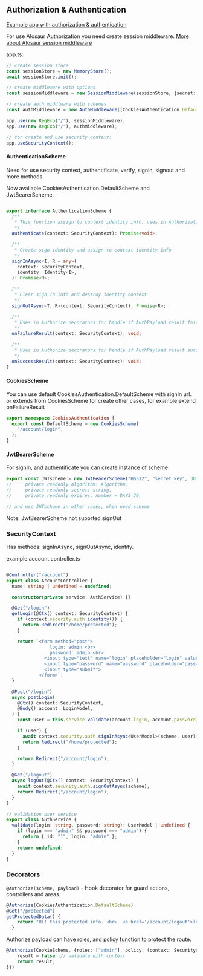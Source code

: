 ## Authorization & Authentication

[Example app with authorization & authentication](https://github.com/alosaur/alosaur/tree/master/examples/auth)

For use Alosaur Authorization you need create session middleware.
[More about Alosaur session middleware](https://github.com/alosaur/alosaur/tree/master/src/security/session)

app.ts:
```ts
// create session store
const sessionStore = new MemoryStore();
await sessionStore.init();

// create middleware with options
const sessionMiddleware = new SessionMiddleware(sessionStore, {secret: 123456789n, maxAge: DAYS_30, path: "/"});

// create auth middlware with schemes
const authMiddleware = new AuthMiddleware([CookiesAuthentication.DefaultScheme]);

app.use(new RegExp("/"), sessionMiddleware);
app.use(new RegExp("/"), authMiddleware);

// for create and use security context:
app.useSecurityContext();

```

#### AuthenticationScheme

Need for use security context, authentificate, verify, signin, signout and more methods.

Now available CookiesAuthentication.DefaultScheme and JwtBearerScheme.

```ts

export interface AuthenticationScheme {
  /**
   * This function assign to context identity info, uses in Authorization middleware
   */
  authenticate(context: SecurityContext): Promise<void>;

  /**
   * Create sign identity and assign to context identity info
   */
  signInAsync<I, R = any>(
    context: SecurityContext,
    identity: Identity<I>,
  ): Promise<R>;

  /**
   * Clear sign in info and destroy identity context
   */
  signOutAsync<T, R>(context: SecurityContext): Promise<R>;

  /**
   * Uses in Authorize decorators for handle if AuthPayload result failure
   */
  onFailureResult(context: SecurityContext): void;

  /**
   * Uses in Authorize decorators for handle if AuthPayload result success
   */
  onSuccessResult(context: SecurityContext): void;
}
```

#### CookiesScheme

You can use default CookiesAuthentication.DefaultScheme with signIn url.
or extends from CookiesScheme for create other cases, for example extend onFailureResult

```ts
export namespace CookiesAuthentication {
  export const DefaultScheme = new CookiesScheme(
    "/account/login",
  );
}
```

#### JwtBearerScheme
For signIn, and authentificate  you can create instance of scheme.
```ts
export const JWTscheme = new JwtBearerScheme("HS512", "secret_key", 30 * 24 * 60 * 60 * 1000);
//     private readonly algorithm: Algorithm,
//     private readonly secret: string,
//     private readonly expires: number = DAYS_30,

// and use JWTscheme in other cases, when need scheme
```


Note: JwtBearerScheme not suported signOut

### SecurityContext

Has methods: signInAsync, signOutAsync, identity.

example account.controller.ts

```ts

@Controller("/account")
export class AccountController {
  name: string | undefined = undefined;

  constructor(private service: AuthService) {}

  @Get("/login")
  getLogin(@Ctx() context: SecurityContext) {
    if (context.security.auth.identity()) {
      return Redirect("/home/protected");
    }

    return `<form method="post">
                login: admin <br>
                password: admin <br>
              <input type="text" name="login" placeholder="login" value="admin"><br>
              <input type="password" name="password" placeholder="password" value="admin"><br>
              <input type="submit">
            </form>`;
  }

  @Post("/login")
  async postLogin(
    @Ctx() context: SecurityContext,
    @Body() account: LoginModel,
  ) {
    const user = this.service.validate(account.login, account.password);

    if (user) {
      await context.security.auth.signInAsync<UserModel>(scheme, user);
      return Redirect("/home/protected");
    }

    return Redirect("/account/login");
  }

  @Get("/logout")
  async logOut(@Ctx() context: SecurityContext) {
    await context.security.auth.signOutAsync(scheme);
    return Redirect("/account/login");
  }
}

// validation user service
export class AuthService {
  validate(login: string, password: string): UserModel | undefined {
    if (login === "admin" && password === "admin") {
      return { id: "1", login: "admin" };
    }
    return undefined;
  }
}

```

### Decorators

`@Authorize(scheme, payload)` - Hook decorator for guard actions, controllers and areas.

```ts
@Authorize(CookiesAuthentication.DefaultScheme)
@Get("/protected")
getProtectedData() {
    return "Hi! this protected info. <br>  <a href='/account/logout'>logout</a>";
  }
```

Authorize payload can have roles, and policy function to protect the route.

```ts
@Authorize(CookieScheme, {roles: ["admin"], policy: (context: SecurityContext) => {
    result = false ;// validate with context
    return result;
}})
```


